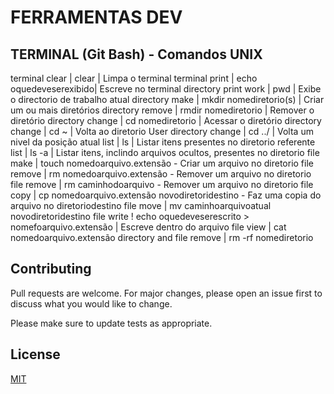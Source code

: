 # FERRAMENTAS DEV

## TERMINAL (Git Bash) - Comandos UNIX
terminal clear | clear | Limpa o terminal
terminal print | echo  oquedeveserexibido| Escreve no terminal 
directory print work | pwd | Exibe o directorio de trabalho atual
directory make   | mkdir nomediretorio(s) | Criar um ou mais diretórios
directory remove | rmdir nomediretorio | Remover o diretório
directory change | cd nomediretorio | Acessar o diretório 
directory change | cd ~ | Volta ao diretorio User
directory change | cd ../ | Volta um nivel da posição atual
list | ls    | Listar itens presentes no diretorio referente
list | ls -a | Listar itens, inclindo arquivos ocultos, presentes no diretorio
file make   | touch nomedoarquivo.extensão - Criar um arquivo no diretorio
file remove | rm nomedoarquivo.extensão - Remover um arquivo no diretorio
file remove | rm caminhodoarquivo - Remover um arquivo no diretorio
file copy   | cp nomedoarquivo.extensão novodiretoridestino - Faz uma copia do arquivo no diretoriodestino
file move   | mv caminhoarquivoatual novodiretoridestino
file write  ! echo oquedeveserescrito > nomefoarquivo.extensão | Escreve dentro do arquivo
file view   | cat nomedoarquivo.extensão 
directory and file remove | rm -rf nomediretorio



## Contributing

Pull requests are welcome. For major changes, please open an issue first
to discuss what you would like to change.

Please make sure to update tests as appropriate.

## License

[MIT](https://choosealicense.com/licenses/mit/)
